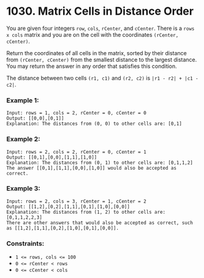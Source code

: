 # 1030. Matrix Cells in Distance Order

You are given four integers `row`, `cols`, `rCenter`, and `cCenter`. There is a `rows x cols` matrix and you are on the cell with the coordinates `(rCenter, cCenter)`.

Return the coordinates of all cells in the matrix, sorted by their distance from `(rCenter, cCenter)` from the smallest distance to the largest distance. You may return the answer in any order that satisfies this condition.

The distance between two cells `(r1, c1)` and `(r2, c2)` is `|r1 - r2| + |c1 - c2|`.

### Example 1:

```
Input: rows = 1, cols = 2, rCenter = 0, cCenter = 0
Output: [[0,0],[0,1]]
Explanation: The distances from (0, 0) to other cells are: [0,1]
```

### Example 2:

```
Input: rows = 2, cols = 2, rCenter = 0, cCenter = 1
Output: [[0,1],[0,0],[1,1],[1,0]]
Explanation: The distances from (0, 1) to other cells are: [0,1,1,2]
The answer [[0,1],[1,1],[0,0],[1,0]] would also be accepted as correct.
```

### Example 3:

```
Input: rows = 2, cols = 3, rCenter = 1, cCenter = 2
Output: [[1,2],[0,2],[1,1],[0,1],[1,0],[0,0]]
Explanation: The distances from (1, 2) to other cells are: [0,1,1,2,2,3]
There are other answers that would also be accepted as correct, such as [[1,2],[1,1],[0,2],[1,0],[0,1],[0,0]].
```

### Constraints:

- `1 <= rows, cols <= 100`
- `0 <= rCenter < rows`
- `0 <= cCenter < cols`
